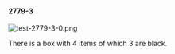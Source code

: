 #### 2779-3
![test-2779-3-0.png](https://github.com/lil-lab/nlvr/raw/master/nlvr/test/images/2/test-2779-3-0.png "test-2779-3-0.png")

There is a box with 4 items of which 3 are black.